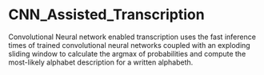 # CNN_Assisted_Transcription


Convolutional Neural network enabled transcription uses the fast inference times of trained convolutional neural networks coupled with an exploding sliding window to calculate the argmax of probabilities and compute the most-likely alphabet description for a written alphabeth.

